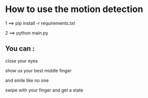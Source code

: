 


# How to use the motion detection


1 ==> pip install -r requirements.txt

2 ==> python main.py


 ## You can : 

  close your eyes  
  
  show us your best middle finger 
  
  and smile like no one

  swipe with your finger and get a state
